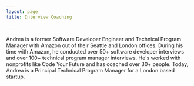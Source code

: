 ```yaml
---
layout: page
title: Interview Coaching

---
```

Andrea is a former Software Developer Engineer and Technical Program Manager with Amazon out of their Seattle and London offices. During his time with Amazon, he conducted over 50+ software developer interviews and over 100+ technical program manager interviews. He's worked with nonprofits like Code Your Future and has coached over 30+ people. Today, Andrea is a Principal Technical Program Manager for a London based startup.
